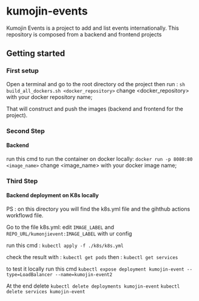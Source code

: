 # kumojin-events

Kumojin Events is a project to add and list events internationally.
This repository is composed from a backend and frontend projects

## Getting started

### First setup

Open a terminal and go to the root directory od the project 
then run :
`sh build_all_dockers.sh <docker_repository>`
change <docker_repository> with your docker repository name;

That will construct and push the images (backend and frontend for the project).

### Second Step

#### Backend

run this cmd to run the container on docker locally: 
`docker run -p 8080:80 <image_name>`
change <image_name> with your docker image name;


### Third Step

#### Backend deployment on K8s locally

PS : on this directory you will find the k8s.yml file and the gihthub actions workflowd file.

Go to the file k8s.yml:
edit  `IMAGE_LABEL` and  `REPO_URL/kumonjievent:IMAGE_LABEL` with ur config

run this cmd : 
`kubectl apply -f ./k8s/k8s.yml`

check the result with : `kubectl get pods`
then : `kubectl get services`

to test it locally run this cmd
`kubectl expose deployment kumojin-event --type=LoadBalancer --name=kumojin-event2`


At the end delete 
`kubectl delete deployments kumojin-event`
`kubectl delete services kumojin-event`